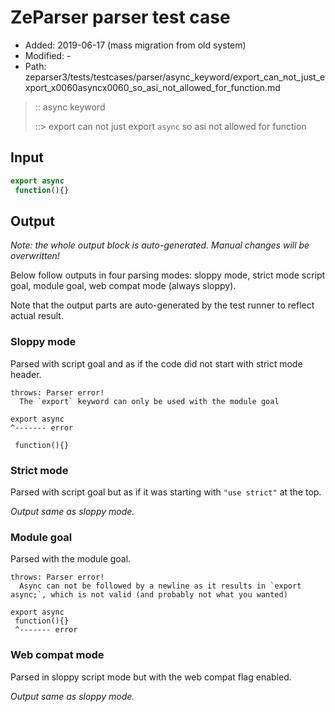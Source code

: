 # ZeParser parser test case

- Added: 2019-06-17 (mass migration from old system)
- Modified: -
- Path: zeparser3/tests/testcases/parser/async_keyword/export_can_not_just_export_x0060asyncx0060_so_asi_not_allowed_for_function.md

> :: async keyword
>
> ::> export can not just export `async` so asi not allowed for function

## Input

`````js
export async 
 function(){}
`````

## Output

_Note: the whole output block is auto-generated. Manual changes will be overwritten!_

Below follow outputs in four parsing modes: sloppy mode, strict mode script goal, module goal, web compat mode (always sloppy).

Note that the output parts are auto-generated by the test runner to reflect actual result.

### Sloppy mode

Parsed with script goal and as if the code did not start with strict mode header.

`````
throws: Parser error!
  The `export` keyword can only be used with the module goal

export async 
^------- error

 function(){}
`````

### Strict mode

Parsed with script goal but as if it was starting with `"use strict"` at the top.

_Output same as sloppy mode._

### Module goal

Parsed with the module goal.

`````
throws: Parser error!
  Async can not be followed by a newline as it results in `export async;`, which is not valid (and probably not what you wanted)

export async 
 function(){}
 ^------- error
`````


### Web compat mode

Parsed in sloppy script mode but with the web compat flag enabled.

_Output same as sloppy mode._
